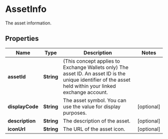 

# AssetInfo

The asset information.

## Properties

| Name | Type | Description | Notes |
|------------ | ------------- | ------------- | -------------|
|**assetId** | **String** | (This concept applies to Exchange Wallets only) The asset ID. An asset ID is the unique identifier of the asset held within your linked exchange account. |  |
|**displayCode** | **String** | The asset symbol. You can use the value for display purposes. |  [optional] |
|**description** | **String** | The description of the asset. |  [optional] |
|**iconUrl** | **String** | The URL of the asset icon. |  [optional] |



